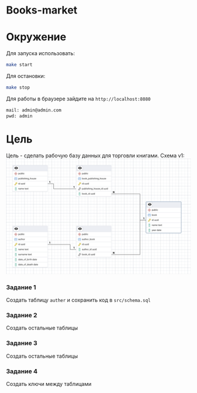 # Books-market

# Окружение

Для запуска использовать:
```sh
make start
```

Для остановки:
```sh
make stop
```

Для работы в браузере зайдите на `http://localhost:8080`
```
mail: admin@admin.com
pwd: admin
```

# Цель

Цель - сделать рабочую базу данных для торговли книгами.
Схема v1:
![image](./doc/img/scheme.png)

### Задание 1
Создать таблицу `auther` и сохранить код в `src/schema.sql`

### Задание 2
Создать остальные таблицы

### Задание 3
Создать остальные таблицы

### Задание 4
Создать ключи между таблицами